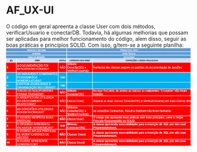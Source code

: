 # AF_UX-UI

O código em geral apreenta a classe User com dois métodos, verificarUsuario e conectarDB. Todavia, há algumas melhorias que possam ser aplicadas para melhor funcionamento do código, alem disso, seguir as boas práticas e princípios SOLID.
Com isso, g/tem-se a seguinte planilha:
![PLanilha](Planilha_Melhorias.png)


